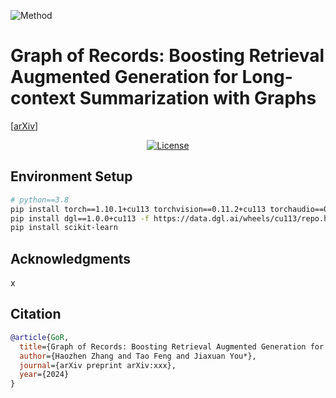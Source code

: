 ![Method](./figures/GoR.png)

# Graph of Records: Boosting Retrieval Augmented Generation for Long-context Summarization with Graphs


[[arXiv](https://arxiv.org/abs/xxx)]


<p align="center">
    <a href="https://github.com/ulab-uiuc/GoR/blob/master/LICENSE">
        <img alt="License" src="https://img.shields.io/badge/LICENSE-MIT-green">
    </a>
</p>


## Environment Setup

```bash
# python==3.8
pip install torch==1.10.1+cu113 torchvision==0.11.2+cu113 torchaudio==0.10.1 -f https://download.pytorch.org/whl/cu113/torch_stable.html
pip install dgl==1.0.0+cu113 -f https://data.dgl.ai/wheels/cu113/repo.html
pip install scikit-learn
```




## Acknowledgments

x



## Citation

```bibtex
@article{GoR,
  title={Graph of Records: Boosting Retrieval Augmented Generation for Long-context Summarization with Graphs},
  author={Haozhen Zhang and Tao Feng and Jiaxuan You*},
  journal={arXiv preprint arXiv:xxx},
  year={2024}
}
```